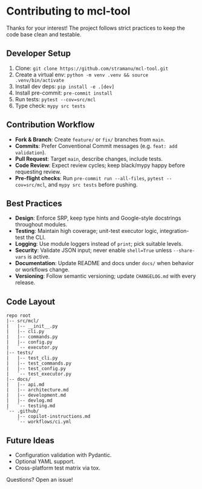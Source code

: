 # Contributing to mcl-tool

Thanks for your interest! The project follows strict practices to keep the code base clean and testable.

## Developer Setup
1. Clone: `git clone https://github.com/stramanu/mcl-tool.git`
2. Create a virtual env: `python -m venv .venv && source .venv/bin/activate`
3. Install dev deps: `pip install -e .[dev]`
4. Install pre-commit: `pre-commit install`
5. Run tests: `pytest --cov=src/mcl`
6. Type check: `mypy src tests`

## Contribution Workflow
- **Fork & Branch**: Create `feature/` or `fix/` branches from `main`.
- **Commits**: Prefer Conventional Commit messages (e.g. `feat: add validation`).
- **Pull Request**: Target `main`, describe changes, include tests.
- **Code Review**: Expect review cycles; keep black/mypy happy before requesting review.
- **Pre-flight checks**: Run `pre-commit run --all-files`, `pytest --cov=src/mcl`, and `mypy src tests` before pushing.

## Best Practices
- **Design**: Enforce SRP, keep type hints and Google-style docstrings throughout modules.
- **Testing**: Maintain high coverage; unit-test executor logic, integration-test the CLI.
- **Logging**: Use module loggers instead of `print`; pick suitable levels.
- **Security**: Validate JSON input; never enable `shell=True` unless `--share-vars` is active.
- **Documentation**: Update README and docs under `docs/` when behavior or workflows change.
- **Versioning**: Follow semantic versioning; update `CHANGELOG.md` with every release.

## Code Layout
```
repo root
|-- src/mcl/
|   |-- __init__.py
|   |-- cli.py
|   |-- commands.py
|   |-- config.py
|   `-- executor.py
|-- tests/
|   |-- test_cli.py
|   |-- test_commands.py
|   |-- test_config.py
|   `-- test_executor.py
|-- docs/
|   |-- api.md
|   |-- architecture.md
|   |-- development.md
|   |-- devlog.md
|   `-- testing.md
`-- .github/
	|-- copilot-instructions.md
	`-- workflows/ci.yml
```

## Future Ideas
- Configuration validation with Pydantic.
- Optional YAML support.
- Cross-platform test matrix via tox.

Questions? Open an issue!
